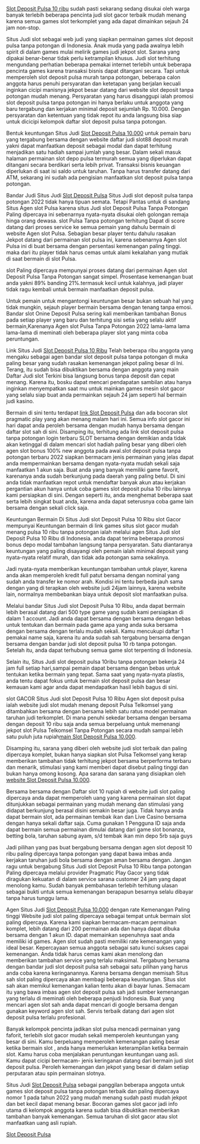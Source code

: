 [Slot Deposit Pulsa 10 ribu](https://36.255.141.41/) sudah pasti sekarang sedang disukai oleh warga banyak terlebih beberapa pencinta judi slot gacor terbaik mudah menang karena semua games slot terkomplet yang ada dapat dimainkan sejauh 24 jam non-stop.

Situs Judi slot sebagai web judi yang siapkan permainan games slot deposit pulsa tanpa potongan di Indonesia. Anak muda yang pada awalnya lebih spirit di dalam games mulai melirik games judi jekpot slot. Sarana yang dipakai benar-benar tidak perlu ketrampilan khusus. Judi slot terhitung mengundang perhatian beberapa pemakai internet terlebih untuk beberapa pencinta games karena transaksi bisnis dapat ditangani secara. Tapi untuk memperoleh slot deposit pulsa murah tanpa potongan, beberapa calon anggota harus penuhi persyaratan dan ketetapan yang berjalan kecuali inginkan cicipi manisnya jekpot besar datang dari website slot deposit tanpa potongan mudah menang. Persyaratan yang harus disanggupi ialah promosi slot deposit pulsa tanpa potongan ini hanya berlaku untuk anggota yang baru tergabung dan kerjakan minimal deposit sejumlah Rp. 10.000. Dengan persyaratan dan ketentuan yang tidak repot itu anda langsung bisa siap untuk dicicipi kelompok daftar slot deposit pulsa tanpa potongan.

Bentuk keuntungan Situs Judi [Slot Deposit Pulsa 10.000](https://36.255.141.41/)
 untuk pemain baru yang tergabung bersama dengan website daftar judi slot88 deposit murah yakni dapat manfaatkan deposit sebagai modal dan dapat terhitung menjadikan satu hadiah sampai jumlah yang besar. Dalam sekali masuk halaman permainan slot depo pulsa termurah semua yang diperlukan dapat ditangani secara berdikari serta lebih privat. Transaksi bisnis keuangan diperlukan di saat isi saldo untuk taruhan. Tanpa harus transfer datang dari ATM, sekarang ini sudah ada pengisian manfaatkan slot deposit pulsa tanpa potongan.

Bandar Judi Situs Judi [Slot Deposit Pulsa](https://36.255.141.41/)
Situs Judi slot deposit pulsa tanpa potongan 2022 tidak hanya tipuan semata. Tetapi Pantas untuk di sandang Situs Agen slot Pulsa karena situs Judi slot Deposit Pulsa Tanpa Potongan Paling dipercaya ini sebenarnya nyata-nyata disukai oleh golongan remaja hinga orang dewasa. slot Pulsa Tanpa potongan terhitung Dapat di score datang dari proses service ke semua pemain yang dahulu bermain di website Agen slot Pulsa. Sebagian besar player tentu dahulu rasakan Jekpot datang dari permainan slot pulsa ini, karena sebenarnya Agen slot Pulsa ini di buat bersama dengan persentasi kemenangan paling tinggi. maka dari itu player tidak harus cemas untuk alami kekalahan yang mutlak di saat bermain di slot Pulsa.

slot Paling dipercaya mempunyai proses datang dari permainan Agen slot Deposit Pulsa Tanpa Potongan sangat simpel. Prosentase kemenangan buat anda yakni 89% banding 21%.termasuk kecil untuk kalahnya, jadi player tidak ragu kembali untuk bermain manfaatkan deposit pulsa.

Untuk pemain untuk mengantongi keuntungan besar bukan sebuah hal yang tidak mungkin, sejauh player bermain bersama dengan tenang tanpa emosi. Bandar slot Onine Deposit Pulsa sering kali memberikan tambahan Bonus pada setiap player yang baru dan terhitung sisi setia yang selalu aktif bermain,Karenanya Agen slot Pulsa Tanpa Potongan 2022 lama-lama lama lama-lama di meminati oleh beberapa player slot yang minta coba peruntungan.

Link Situs Judi [Slot Deposit Pulsa 10 Ribu](https://36.255.141.41/)
Telah beberapa ribu anggota yang mengaku sebagai agen bandar slot deposit pulsa tanpa potongan di muka paling besar yang sudah rasakan kemenangan jekpot paling besar di Ini. Terang, itu sudah bisa dibuktikan bersama dengan anggota yang main Daftar Judi slot Terkini bisa langsung bonus tanpa deposit dan cepat menang. Karena itu, bosku dapat mencari pendapatan sambilan atau hanya inginkan menyempatkan saat mu untuk mainkan games mesin slot gacor yang selalu siap buat anda permainkan sejauh 24 jam seperti hal bermain judi kasino.

Bermain di sini tentu terdapat [link Slot Deposit Pulsa](https://36.255.141.41/)
 dan ada bocoran slot pragmatic play yang akan menang malam hari ini. Semua info slot gacor ini hari dapat anda peroleh bersama dengan mudah hanya bersama dengan daftar slot sah di sini. Disamping itu, terhitung ada link slot deposit pulsa tanpa potongan login terbaru SLOT bersama dengan demikian anda tidak akan ketinggal di dalam mencari slot hadiah paling besar yang diberi oleh agen slot bonus 100% new anggota pada awal.slot deposit pulsa tanpa potongan terbaru 2022 siapkan bermacam jenis permainan yang jelas dapat anda mempermainkan bersama dengan nyata-nyata mudah sekali saja manfaatkan 1 akun saja. Buat anda yang banyak memiliki game favorit, karenanya anda sudah berkunjung pada daerah yang paling betul. Di sini anda tidak manfaatkan repot untuk mendaftar banyak akun atau kerjakan pergantian akun hanya untuk coba games slot deposit pulsa 10 ribu lainnya kami persiapkan di sini. Dengan seperti itu, anda menghemat beberapa saat serta lebih singkat buat anda, karena anda dapat seterusnya coba game lain bersama dengan sekali click saja.

Keuntungan Bermain Di Situs Judi slot Deposit Pulsa 10 Ribu
slot Gacor mempunyai Keuntungan bermain di link games situs slot gacor mudah menang pulsa 10 ribu tanpa potongan ialah melalui agen Situs Judi slot Deposit Pulsa 10 Ribu di Indonesia. anda dapat terima beberapa promosi bonus depo modal tambahan langsung tanpa persyaratan. Satu diantaranya keuntungan yang paling disayangi oleh pemain ialah minimal deposit yang nyata-nyata relatif murah, dan tidak ada potongan sama sekalinya.

Jadi nyata-nyata memberikan keuntungan tambahan untuk player, karena anda akan memperoleh kredit full patut bersama dengan nominal yang sudah anda transfer ke nomor arah. Kondisi ini tentu berbeda jauh sama dengan yang di terapkan oleh website judi 24jam lainnya, karena website lain, normalnya membebankan biaya untuk deposit slot manfaatkan pulsa.

Melalui bandar Situs Judi slot Deposit Pulsa 10 Ribu, anda dapat bermain lebih berasal datang dari 500 type game yang sudah kami persiapkan di dalam 1 account. Jadi anda dapat bersama dengan bersama dengan bebas untuk tentukan dan bermain pada game apa yang anda suka bersama dengan bersama dengan terlalu mudah sekali. Kamu mencukupi daftar 1 pemakai name saja, karena itu anda sudah sah tergabung bersama dengan bersama dengan bandar judi slot deposit pulsa 10 rb tanpa potongan. Setelah itu, anda dapat terhubung semua game slot terpenting di Indonesia.

Selain itu, Situs Judi slot deposit pulsa 10ribu tanpa potongan bekerja 24 jam full setiap hari,sampai pemain dapat bersama dengan bebas untuk tentukan ketika bermain yang tepat. Sama saat yang nyata-nyata plastis, anda tentu dapat fokus untuk bermain slot deposit pulsa dan besar kemauan kami agar anda dapat mendapatkan hasil lebih bagus di sini.

slot GACOR Situs Judi slot Deposit Pulsa 10 Ribu
Agen slot deposit pulsa ialah website judi slot mudah menang deposit Pulsa Telkomsel yang ditambahkan bersama dengan bersama lebih satu ratus model permainan taruhan judi terkomplet. Di mana penuhi sekedar bersama dengan bersama dengan deposit 10 ribu saja anda semua berpeluang untuk memenangi jekpot slot Pulsa Telkomsel Tanpa Potongan secara mudah sampai lebih satu puluh juta rupiah[main Slot Deposit Pulsa 10.000](https://36.255.141.41/).

Disamping itu, sarana yang diberi oleh website judi slot terbaik dan paling dipercaya komplet, bukan hanya siapkan slot Pulsa Telkomsel yang kerap memberikan tambahan tidak terhitung jekpot bersama berperforma terbaru dan menarik, stimulasi yang kami memberi dapat disebut paling tinggi dan bukan hanya omong kosong. Apa sarana dan sarana yang disiapkan oleh [website Slot Deposit Pulsa 10.000](https://36.255.141.41/).

Bersama bersama dengan Daftar slot 10 rupiah di website judi slot paling dipercaya anda dapat memperoleh uang yang karena permainan slot dapat ditunjukkan sebagai permainan yang mudah menang dan stimulasi yang didapat berkunjung berasal disini semakin besar juga. Tidak hanya anda dapat bermain slot, ada permainan tembak ikan dan Live Casino bersama dengan hanya sekali daftar saja. Cuma gunakan 1 Pengguna ID saja anda dapat bermain semua permainan dimulai datang dari game slot bonanza, betting bola, taruhan sabung ayam, s/d tembak ikan min depo 5rb saja guys

Jadi pilihan yang pas buat bergabung bersama dengan agen slot deposit 10 ribu paling dipercaya tanpa potongan yang dapat bawa imbas anda kerjakan taruhan judi bola bersama dengan aman bersama dengan. Jangan ragu untuk bergabung Situs Judi slot Deposit Pulsa 10 Ribu tanpa potongan Paling dipercaya melalui provider Pragmatic Play Gacor yang tidak diragukan kekuatan di dalam service sarana customer 24 jam yang dapat menolong kamu. Sudah banyak pembahasan terlebih terhitung ulasan sebagai bukti untuk semua kemenangan berapapun besarnya selalu dibayar tanpa harus tunggu lama.

Agen Situs Judi [Slot Deposit Pulsa 10.000](https://36.255.141.41/) dengan rate Kemenangan Paling tinggi
Website judi slot paling dipercaya sebagai tempat untuk bermain slot paling dipercaya. Karena kami siapkan bermacam-macam permainan komplet, lebih datang dari 200 permainan ada dan hanya dapat dibuka bersama dengan 1 akun ID. dapat memainkan sepenuhnya saat anda memiliki id games. Agen slot sudah pasti memiliki rate kemenangan yang ideal besar. Kepercayaan semua anggota sebagai satu kunci sukses capai kemenangan. Anda tidak harus cemas kami akan menolong dan memberikan tambahan service yang terlalu maksimal. Tergabung bersama dengan bandar judi slot deposit pulsa sah sebagai satu pilihan yang harus anda coba karena keringanannya. Karena bersama dengan memisah Situs sah slot paling dipercaya akan membagi beberapa keuntungan. Situs slot sah akan memikul kemenangan kalian tentu akan di bayar lunas. Semacam itu yang bawa imbas agen slot deposit pulsa sah jadi sumber kemenangan yang terlalu di meminati oleh beberapa penjudi Indonesia. Buat yang mencari agen slot sah anda dapat mencari di google bersama dengan gunakan keyword agen slot sah. Servis terbaik datang dari agen slot deposit pulsa terlalu profesional.

Banyak kelompok pencinta jadikan slot pulsa mencadi permainan yang faforit, terlebih slot gacor mudah sekali memperoleh keuntungan yang besar di sini. Kamu berpeluang memperoleh kemenangan paling besar ketika bermain slot , anda hanya memerlukan keterampilan ketika bermain slot. Kamu harus coba menjalakan peruntungan keuntungan uang asli. Kamu dapat cicipi bermacam- jenis keringanan datang dari bermain judi slot deposit pulsa. Peroleh kemenangan dan jekpot yang besar di dalam setiap perputaran atau spin permainan slotnya.

Situs Judi [Slot Deposit Pulsa](https://36.255.141.41/) sebagai panggilan beberapa anggota untuk games slot deposit pulsa tanpa potongan terbaik dan paling dipercaya nomor 1 pada tahun 2022 yang mudah menang sudah pasti mudah jekpot dan bet kecil dapat menang besar. Bocoran games slot gacor jadi info utama di kelompok anggota karena sudah bisa dibuktikan memberikan tambahan banyak kemenangan. Semua taruhan di slot gacor atau slot manfaatkan uang asli rupiah.



[Slot Deposit Pulsa](https://36.255.141.41/)
